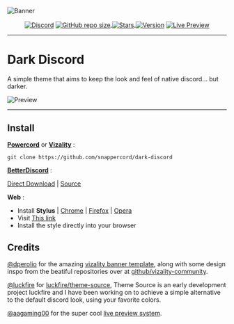 ![Banner](https://github.com/snappercord/Dark-Discord/blob/master/Assets/Banner.png)
  <p align="center">
    <a href="https://discord.gg/pmpVeAEsxz"><img align="center" alt="Discord" src="https://img.shields.io/discord/786750604419792926?color=745EC5&label=DISCORD&logo=discord&logoColor=white&style=for-the-badge"></a>
    <a href="#"><img align="center" alt="GitHub repo size" src="https://img.shields.io/github/repo-size/Snappercord/Dark-Discord?color=745EC5&style=for-the-badge&logo=github">
    <a href="https://github.com/snappercord/Dark-Discord/stargazers"><img align="center" alt="Stars" src="https://img.shields.io/github/stars/Snappercord/Dark-Discord?color=745EC5&style=for-the-badge&logo=data%3Aimage/png%3Bbase64%2CiVBORw0KGgoAAAANSUhEUgAAAB4AAAAdCAYAAAC9pNwMAAAACXBIWXMAAAsTAAALEwEAmpwYAAAAIGNIUk0AAHpFAACAgwAA/FcAAIDoAAB5FgAA8QEAADtfAAAcheDStWoAAAHISURBVHjavJS/a1NRGIafm7RaaGJ1KR0MQUVNBiOhtKLg6GKXItRJVwc3M%2BpW%2Bg/4Fwid3LRLBydBHARBiqSiqcY2UOgipopBQnxdzpXr5dyb5iQnHxw49/z4nvOe7543kIRjPAFywIrL5sARPAF0TT8P/Bw0QcZR7cNIf3VcirNG4ZT5/mOuvONb8YMINMzxyLfiLNAGpmPjPVPrji/F9y3Q8EA1n4oPgNmEuUNgxofitRQowAng8bCKTwFF4CxQBq4BN4%2BY8wXwCvgAfAb2gG828C3gDHDOgIpAIaGWLvELaAG7QBNoAF8DSV8MeJxxkAEWgfoYoU1gPqzxceANcNkztAEsAO3wr/5tBt55hH4C5o0B/fecusBVT/CPpqQ//o1IircJSW81utiWlItzkt5xAGwBl4ZUugNUbB6eZplFU5djjtAeUAXeu3h1CzjtCG4DJ128eq6PN/eLPHDeBVwd4prD3FUXcGkEz%2BiCC/jiCMAlH%2BAN4JmrYpuBhG0/wRCeSqpE1pUkrSes/S5p0pY/CVqwJNmUdD3loFckPbfsKw8CXo5sfC1pKQUYbzckvYzsvzMI%2BJ7x2LsDAOPttqS6pJpt/u8AK65O%2Bt9ReEMAAAAASUVORK5CYII%3D">
    <a href="#"><img align ="center" alt="Version" src="https://img.shields.io/static/v1?label=version&message=1.2.0&color=745EC5&style=for-the-badge&logo=data%3Aimage/png%3Bbase64%2CiVBORw0KGgoAAAANSUhEUgAAAB4AAAAeCAYAAAA7MK6iAAAACXBIWXMAAAsTAAALEwEAmpwYAAAAIGNIUk0AAHpFAACAgwAA/FcAAIDoAAB5FgAA8QEAADtfAAAcheDStWoAAAGwSURBVHja7JcxSBxBFIa/Pa%2BQECuFFClNsLWRgGJSpEgn1oJosDIcFpbWKcTC47TKHbEVzpRRsLVOtEkKG2MTxO7QECUH%2BW3mcG7ZvX1j9nLNPVjY2Xn7f/Nm5g1vIkkYbBTYB0aAtB8ioAHMAt%2ByBIvY7AUwZvAbBl5ZwAUj%2BDd2%2B2VxsoIVAFae4NytD%2B6Dew6%2BCNC8tDgVEwYyAQx4%2BSjgZQB4yh2dBe8o/Qt8BZr32S75zyd1zw59Vnyqz7u4rD/az7f2iJG02YVoq3FOEhhJ5RyhtSRGGjivyKtp%2Bp3A/xp5rZN2FhhJlQdAP2bpWsCh016zaFrBVnjVqhe5Yu8ZMAc8ilUQEXAM1F27Aqyk5OkOsOTeZ4DJBK1bYA/4jqSnkm4yIillRO5HumiYmedI%2BmBcuzS4D10watWRdBawcZY9yLobQKs97/ldS/osqeHaB5JOvf6fOKcQKyVslvj0rrnvG5Iu3PsTr/%2Bq6Bb8ccBhvw2Muw0nd3N4F/N5DXxxF4Eh4I3bbC1rRpKOgOn/XICcFIByDyqfrVYevwfeAoOBt4YQi4A/wC6wejcAIWlEHq3bJrMAAAAASUVORK5CYII%3D"></a>
    <a href="https://google.com"><img align="center" alt="Live Preview" src="https://img.shields.io/static/v1?label=+&message=live%20preview&color=745EC5&style=for-the-badge"></a>
  </p>
  


---
# Dark Discord

A simple theme that aims to keep the look and feel of native discord... but darker.

![Preview](https://github.com/snappercord/Dark-Discord/blob/master/Assets/Screenshot.png)

---

## Install

[**Powercord**](https://powercord.dev/) or [**Vizality**](https://vizality.com/) :
```
git clone https://github.com/snappercord/dark-discord
```

[**BetterDiscord**](https://betterdiscord.net/home/) : <br/> 

[Direct Download](https://betterdiscord.net/ghdl?id=3477) | [Source](https://raw.githubusercontent.com/snappercord/Dark-Discord/master/BetterDiscord/darkdiscord.theme.css)

**Web** :
* Install **Stylus** | [Chrome](https://chrome.google.com/webstore/detail/stylus/clngdbkpkpeebahjckkjfobafhncgmne) | [Firefox](https://addons.mozilla.org/en-US/firefox/addon/styl-us/) | [Opera](https://github.com/openstyles/stylus/wiki/Opera,-Outdated-Stylus)
* Visit [This link](https://raw.githubusercontent.com/snappercord/userstyles/master/Dark-Discord-Web.user.css)
* Install the style directly into your browser


## Credits

[@dperolio](https://github.com/dperolio) for the amazing [vizality banner template](https://www.figma.com/community/file/937081422569421176), along with some design inspo from the beatiful repositories over at [github/vizality-community](https://github.com/vizality-community). <br/>  

[@luckfire](https://github.com/luckfire) for [luckfire/theme-source](https://github.com/LuckFire/Theme-Source), Theme Source is an early development project luckfire and I have been working on to achieve a simple alternative to the default discord look, using your favorite colors. <br/>   

[@aagaming00](https://github.com/aagaming00) for the super cool [live preview system](https://github.com/AAGaming00/discord-theme-preview).
